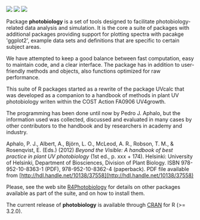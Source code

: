 

[![](http://www.r-pkg.org/badges/version/photobiology)](https://cran.r-project.org/package=photobiology) [![](http://cranlogs.r-pkg.org/badges/photobiology)](http://cran.rstudio.com/web/packages/photobiology/index.html) [![](http://cranlogs.r-pkg.org/badges/grand-total/photobiology)](http://cran.rstudio.com/web/packages/photobiology/index.html)

Package __photobiology__ is a set of tools designed to facilitate photobiology-related data analysis and simulation. It is the core a suite of packages with additional packages providing support for plotting spectra with pacakge 'ggplot2', example data sets and definitions that are specific to certain subject areas.

We have attempted to keep a good balance between fast computation, easy to maintain code, and a clear interface. The package has in addition to user-friendly methods and objects, also functions optimized for raw performance.

This suite of R packages started as a rewrite of the package UVcalc that was developed as a companion to a handbook of methods in plant UV photobiology writen within the COST Action FA0906 UV4growth. 

The programming has been done until now by Pedro J. Aphalo, but the information used was collected, discussed and evaluated in many cases by other contributors to the handbook and by researchers in academy and industry.

Aphalo, P. J., Albert, A., Björn, L. O., McLeod, A. R., Robson, T. M., & Rosenqvist, E. (Eds.) (2012) _Beyond the Visible: A handbook of best practice in plant UV photobiology_ (1st ed., p. xxx + 174). Helsinki: University of Helsinki, Department of Biosciences, Division of Plant Biology. ISBN 978-952-10-8363-1 (PDF), 978-952-10-8362-4 (paperback). PDF file available from [http://hdl.handle.net/10138/37558](http://hdl.handle.net/10138/37558)

Please, see the web site [R4Photobiology](http://www.r4photobiology.info) for details on other packages available as part of the suite, and on how to install them.

The current release of __photobiology__ is available through [CRAN](https://cran.r-project.org/package=photobiology) 
for R (>= 3.2.0).
